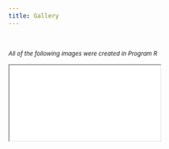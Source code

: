 ```yaml
---
title: Gallery
---
```


<br/>

<sup>*All of the following images were created in Program R*<sup>
 



<iframe src="./assets/images/slider.html" position: fixed; top: 100px; bottom: 0px; right: 0px; width: 100%; border: none; margin: 0; padding: 0; overflow: hidden; z-index: 999999; height: 100%; "> </iframe> 



